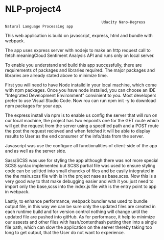 # NLP-project4
                                                Udacity Nano-Degress Natural Language Processing app
 

This web application is build on javascript, express, html and bundle with webpack.

The app uses express server with nodejs to make an http request call to fetch meaningCloud Sentiment Analysis API and runs only on local server.

To enable you understand and build this app successfully, there are requirements of packages and libraries required. The major packages and libraries are already stated above to minimize time.

First you will need to have Node installd in your local machine, which come with npm packages.
Once you have node installed, you can choose an IDE "Integrated Development Environment" convinient to you.
Most developers prefer to use Visual Studio Code. Now rou can run npm init -y to download npm packages for your app.

The express install via npm is to enable us config the server that will run on our local machine, the project has two enpoints one for the GET route which will get the request from the server using a specified path and a POST route the post the request recieved and when fetched it will be able to display results to User as the end consumer of the info/data from the server.

Javascript was use the configure all functionalities of client-side of the app and as well as the server side.

Sass/SCSS was use for styling the app although there was not more special SCSS syntax implemented but 
SCSS partial file was used to ensure styling code can be splitted into small chuncks of files and be easily integrated in the the main.scss file with is in the project nase as base.scss. Now this is a very good way to that make debugging easier and with it you just need to import only the base,scss into the index.js file with is the entry point to app in webpack.

Lastly, to enhance performance, webpack bundler was used to bundle output file, in this way we can be sure 
only the updated files are created in each runtime build and for version control nothing will change until the updated file are pushed into gitHub. As for performace, it help to minimize our assests and other files with hash/contenthash putting then into a single file path, which can slow the application on the server thereby taking too long to get output, that the User do not want to experience.


